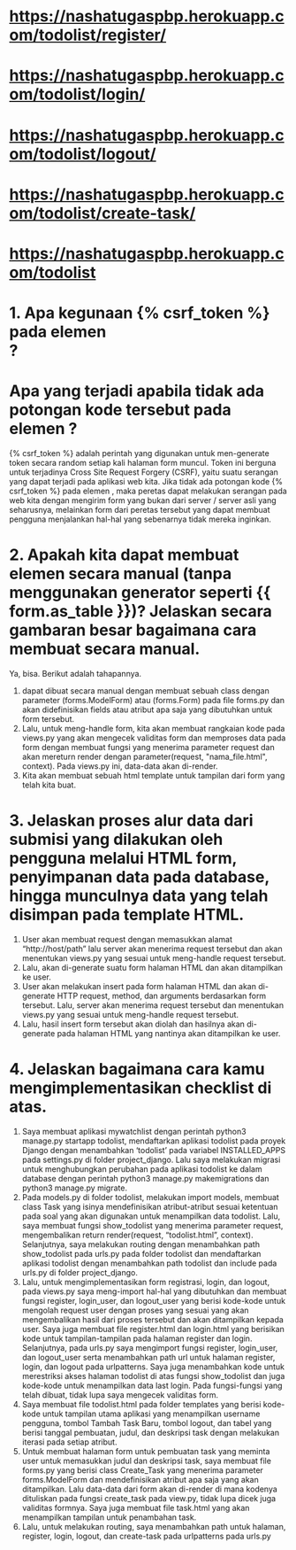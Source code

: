 # https://nashatugaspbp.herokuapp.com/todolist/register/
# https://nashatugaspbp.herokuapp.com/todolist/login/
# https://nashatugaspbp.herokuapp.com/todolist/logout/
# https://nashatugaspbp.herokuapp.com/todolist/create-task/
# https://nashatugaspbp.herokuapp.com/todolist

# 1. Apa kegunaan {% csrf_token %} pada elemen <form>? 
#    Apa yang terjadi apabila tidak ada potongan kode tersebut pada elemen <form>?
{% csrf_token %} adalah perintah yang digunakan untuk men-generate token secara random setiap kali halaman form muncul. 
Token ini berguna untuk terjadinya Cross Site Request Forgery (CSRF), yaitu suatu serangan yang dapat terjadi pada aplikasi web kita. 
Jika tidak ada potongan kode {% csrf_token %}  pada elemen <form>, maka peretas dapat melakukan serangan pada web kita dengan mengirim form yang bukan dari server / server asli yang seharusnya, 
melainkan form dari peretas tersebut yang dapat membuat pengguna menjalankan hal-hal yang sebenarnya tidak mereka inginkan.

# 2. Apakah kita dapat membuat elemen <form> secara manual (tanpa menggunakan generator seperti {{ form.as_table }})? Jelaskan secara gambaran besar bagaimana cara membuat <form> secara manual.
Ya, bisa. Berikut adalah tahapannya.
1. <form> dapat dibuat secara manual dengan membuat sebuah class dengan parameter (forms.ModelForm) atau (forms.Form) pada file forms.py dan akan didefinisikan fields atau atribut apa saja yang dibutuhkan untuk form tersebut.
2. Lalu, untuk meng-handle form, kita akan membuat rangkaian kode pada views.py yang akan mengecek validitas form dan memproses data pada form dengan membuat fungsi yang menerima parameter request
dan akan mereturn render dengan parameter(request, "nama_file.html", context). Pada views.py ini, data-data akan di-render.
3. Kita akan membuat sebuah html template untuk tampilan dari form yang telah kita buat.

# 3. Jelaskan proses alur data dari submisi yang dilakukan oleh pengguna melalui HTML form, penyimpanan data pada database, hingga munculnya data yang telah disimpan pada template HTML.
1. User akan membuat request dengan memasukkan alamat “http://host/path” lalu server akan menerima request tersebut dan akan menentukan views.py yang sesuai untuk meng-handle request tersebut.
2. Lalu, akan di-generate suatu form halaman HTML dan akan ditampilkan ke user.
3. User akan melakukan insert pada form halaman HTML dan akan di-generate HTTP request, method, dan arguments berdasarkan form tersebut. Lalu, server akan menerima request tersebut dan menentukan views.py yang sesuai untuk meng-handle request tersebut.
4. Lalu, hasil insert form tersebut akan diolah dan hasilnya akan di-generate pada halaman HTML yang nantinya akan ditampilkan ke user.

# 4. Jelaskan bagaimana cara kamu mengimplementasikan checklist di atas.
1. Saya membuat aplikasi mywatchlist dengan perintah python3 manage.py startapp todolist, mendaftarkan aplikasi todolist pada proyek Django dengan menambahkan ‘todolist’ pada variabel INSTALLED_APPS pada settings.py di folder project_django. 
Lalu saya melakukan migrasi untuk menghubungkan perubahan pada aplikasi todolist ke dalam database dengan perintah python3 manage.py makemigrations dan python3 manage.py migrate.
2. Pada models.py di folder todolist, melakukan import models, membuat class Task yang isinya mendefinisikan atribut-atribut sesuai ketentuan pada soal yang akan digunakan untuk menampilkan data todolist. 
Lalu, saya membuat fungsi show_todolist yang menerima parameter request, mengembalikan return render(request, “todolist.html”, context). Selanjutnya, saya melakukan routing dengan menambahkan path show_todolist pada urls.py pada folder todolist 
dan mendaftarkan aplikasi todolist dengan menambahkan path todolist dan include pada urls.py di folder project_django.
3. Lalu, untuk mengimplementasikan form registrasi, login, dan logout, pada views.py saya meng-import hal-hal yang dibutuhkan dan membuat fungsi register, login_user, dan logout_user yang berisi kode-kode untuk mengolah request user 
dengan proses yang sesuai yang akan mengembalikan hasil dari proses tersebut dan akan ditampilkan kepada user. Saya juga membuat file register.html dan login.html yang berisikan kode untuk tampilan-tampilan pada halaman register dan login. 
Selanjutnya, pada urls.py saya mengimport fungsi register, login_user, dan logout_user serta menambahkan path url untuk halaman register, login, dan logout pada urlpatterns. 
Saya juga menambahkan kode untuk merestriksi akses halaman todolist di atas fungsi show_todolist dan juga kode-kode untuk menampilkan data last login. Pada fungsi-fungsi yang telah dibuat, tidak lupa saya mengecek validitas form.
4. Saya membuat file todolist.html pada folder templates yang berisi kode-kode untuk tampilan utama aplikasi yang menampilkan username pengguna, tombol Tambah Task Baru, tombol logout, 
dan tabel yang berisi tanggal pembuatan, judul, dan deskripsi task dengan melakukan iterasi pada setiap atribut.
5. Untuk membuat halaman form untuk pembuatan task yang meminta user untuk memasukkan judul dan deskripsi task, saya membuat file forms.py yang berisi class Create_Task yang menerima parameter forms.ModelForm 
dan mendefinisikan atribut apa saja yang akan ditampilkan. Lalu data-data dari form akan di-render di mana kodenya dituliskan pada fungsi create_task pada view.py, tidak lupa dicek juga validitas formnya. 
Saya juga membuat file task.html yang akan menampilkan tampilan untuk penambahan task.
6. Lalu, untuk melakukan routing, saya menambahkan path untuk halaman, register, login, logout, dan create-task pada urlpatterns pada urls.py
